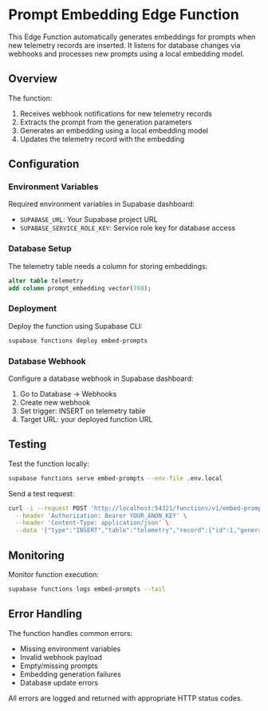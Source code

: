 # Prompt Embedding Edge Function

This Edge Function automatically generates embeddings for prompts when new telemetry records are inserted. It listens for database changes via webhooks and processes new prompts using a local embedding model.

## Overview

The function:
1. Receives webhook notifications for new telemetry records
2. Extracts the prompt from the generation parameters
3. Generates an embedding using a local embedding model
4. Updates the telemetry record with the embedding

## Configuration

### Environment Variables
Required environment variables in Supabase dashboard:
- `SUPABASE_URL`: Your Supabase project URL
- `SUPABASE_SERVICE_ROLE_KEY`: Service role key for database access

### Database Setup
The telemetry table needs a column for storing embeddings:
```sql
alter table telemetry 
add column prompt_embedding vector(768);
```

### Deployment
Deploy the function using Supabase CLI:
```bash
supabase functions deploy embed-prompts
```

### Database Webhook
Configure a database webhook in Supabase dashboard:
1. Go to Database → Webhooks
2. Create new webhook
3. Set trigger: INSERT on telemetry table
4. Target URL: your deployed function URL

## Testing

Test the function locally:
```bash
supabase functions serve embed-prompts --env-file .env.local
```

Send a test request:
```bash
curl -i --request POST 'http://localhost:54321/functions/v1/embed-prompts' \
  --header 'Authorization: Bearer YOUR_ANON_KEY' \
  --header 'Content-Type: application/json' \
  --data '{"type":"INSERT","table":"telemetry","record":{"id":1,"generation_parameters":{"prompt":"test prompt"}}}'
```

## Monitoring

Monitor function execution:
```bash
supabase functions logs embed-prompts --tail
```

## Error Handling

The function handles common errors:
- Missing environment variables
- Invalid webhook payload
- Empty/missing prompts
- Embedding generation failures
- Database update errors

All errors are logged and returned with appropriate HTTP status codes.